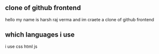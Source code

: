 ## clone of github frontend

hello my name is harsh raj verma and im craete a clone of github frontend 

## which languages i use
 
i use css html js


